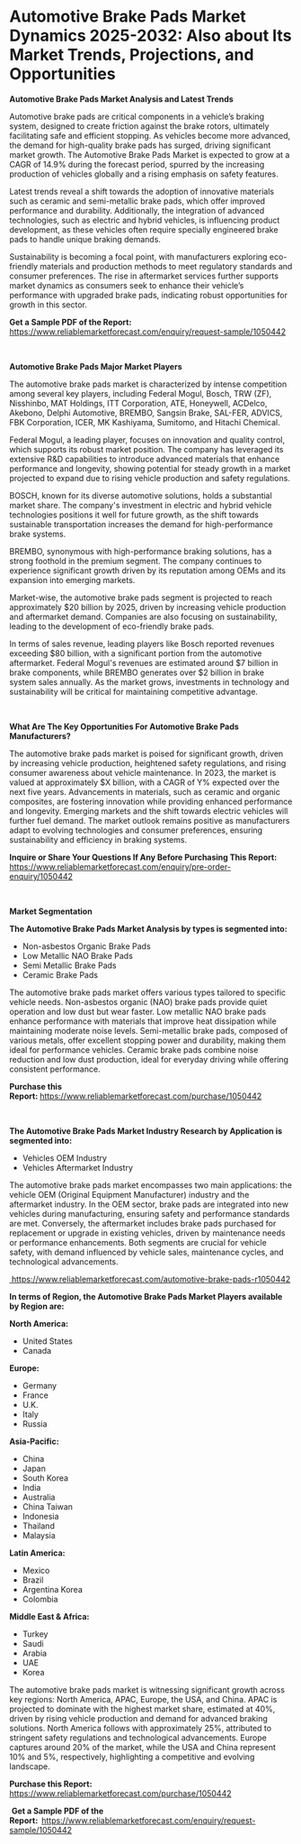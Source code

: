 <p><h1>Automotive Brake Pads Market Dynamics 2025-2032: Also about Its Market Trends, Projections, and Opportunities</h1></p><p><strong>Automotive Brake Pads Market Analysis and Latest Trends</strong></p>
<p><p>Automotive brake pads are critical components in a vehicle’s braking system, designed to create friction against the brake rotors, ultimately facilitating safe and efficient stopping. As vehicles become more advanced, the demand for high-quality brake pads has surged, driving significant market growth. The Automotive Brake Pads Market is expected to grow at a CAGR of 14.9% during the forecast period, spurred by the increasing production of vehicles globally and a rising emphasis on safety features.</p><p>Latest trends reveal a shift towards the adoption of innovative materials such as ceramic and semi-metallic brake pads, which offer improved performance and durability. Additionally, the integration of advanced technologies, such as electric and hybrid vehicles, is influencing product development, as these vehicles often require specially engineered brake pads to handle unique braking demands.</p><p>Sustainability is becoming a focal point, with manufacturers exploring eco-friendly materials and production methods to meet regulatory standards and consumer preferences. The rise in aftermarket services further supports market dynamics as consumers seek to enhance their vehicle’s performance with upgraded brake pads, indicating robust opportunities for growth in this sector.</p></p>
<p><strong>Get a Sample PDF of the Report:&nbsp;</strong> <a href="https://www.reliablemarketforecast.com/enquiry/request-sample/1050442?utm_campaign=1197&utm_medium=2&utm_source=Github&utm_content=ia&utm_term=17042025&utm_id=automotive-brake-pads">https://www.reliablemarketforecast.com/enquiry/request-sample/1050442</a></p>
<p>&nbsp;</p>
<p><strong>Automotive Brake Pads Major Market Players</strong></p>
<p><p>The automotive brake pads market is characterized by intense competition among several key players, including Federal Mogul, Bosch, TRW (ZF), Nisshinbo, MAT Holdings, ITT Corporation, ATE, Honeywell, ACDelco, Akebono, Delphi Automotive, BREMBO, Sangsin Brake, SAL-FER, ADVICS, FBK Corporation, ICER, MK Kashiyama, Sumitomo, and Hitachi Chemical. </p><p>Federal Mogul, a leading player, focuses on innovation and quality control, which supports its robust market position. The company has leveraged its extensive R&D capabilities to introduce advanced materials that enhance performance and longevity, showing potential for steady growth in a market projected to expand due to rising vehicle production and safety regulations.</p><p>BOSCH, known for its diverse automotive solutions, holds a substantial market share. The company's investment in electric and hybrid vehicle technologies positions it well for future growth, as the shift towards sustainable transportation increases the demand for high-performance brake systems.</p><p>BREMBO, synonymous with high-performance braking solutions, has a strong foothold in the premium segment. The company continues to experience significant growth driven by its reputation among OEMs and its expansion into emerging markets.</p><p>Market-wise, the automotive brake pads segment is projected to reach approximately $20 billion by 2025, driven by increasing vehicle production and aftermarket demand. Companies are also focusing on sustainability, leading to the development of eco-friendly brake pads.</p><p>In terms of sales revenue, leading players like Bosch reported revenues exceeding $80 billion, with a significant portion from the automotive aftermarket. Federal Mogul's revenues are estimated around $7 billion in brake components, while BREMBO generates over $2 billion in brake system sales annually. As the market grows, investments in technology and sustainability will be critical for maintaining competitive advantage.</p></p>
<p>&nbsp;</p>
<p><strong>What Are The Key Opportunities For Automotive Brake Pads Manufacturers?</strong></p>
<p><p>The automotive brake pads market is poised for significant growth, driven by increasing vehicle production, heightened safety regulations, and rising consumer awareness about vehicle maintenance. In 2023, the market is valued at approximately $X billion, with a CAGR of Y% expected over the next five years. Advancements in materials, such as ceramic and organic composites, are fostering innovation while providing enhanced performance and longevity. Emerging markets and the shift towards electric vehicles will further fuel demand. The market outlook remains positive as manufacturers adapt to evolving technologies and consumer preferences, ensuring sustainability and efficiency in braking systems.</p></p>
<p><strong>Inquire or Share Your Questions If Any Before Purchasing This Report:</strong> <a href="https://www.reliablemarketforecast.com/enquiry/pre-order-enquiry/1050442?utm_campaign=1197&utm_medium=2&utm_source=Github&utm_content=ia&utm_term=17042025&utm_id=automotive-brake-pads">https://www.reliablemarketforecast.com/enquiry/pre-order-enquiry/1050442</a></p>
<p>&nbsp;</p>
<p><strong>Market Segmentation</strong></p>
<p><strong>The Automotive Brake Pads Market Analysis by types is segmented into:</strong></p>
<p><ul><li>Non-asbestos Organic Brake Pads</li><li>Low Metallic NAO Brake Pads</li><li>Semi Metallic Brake Pads</li><li>Ceramic Brake Pads</li></ul></p>
<p><p>The automotive brake pads market offers various types tailored to specific vehicle needs. Non-asbestos organic (NAO) brake pads provide quiet operation and low dust but wear faster. Low metallic NAO brake pads enhance performance with materials that improve heat dissipation while maintaining moderate noise levels. Semi-metallic brake pads, composed of various metals, offer excellent stopping power and durability, making them ideal for performance vehicles. Ceramic brake pads combine noise reduction and low dust production, ideal for everyday driving while offering consistent performance.</p></p>
<p><strong>Purchase this Report:&nbsp;</strong><a href="https://www.reliablemarketforecast.com/purchase/1050442?utm_campaign=1197&utm_medium=2&utm_source=Github&utm_content=ia&utm_term=17042025&utm_id=automotive-brake-pads">https://www.reliablemarketforecast.com/purchase/1050442</a></p>
<p>&nbsp;</p>
<p><strong>The Automotive Brake Pads Market Industry Research by Application is segmented into:</strong></p>
<p><ul><li>Vehicles OEM Industry</li><li>Vehicles Aftermarket Industry</li></ul></p>
<p><p>The automotive brake pads market encompasses two main applications: the vehicle OEM (Original Equipment Manufacturer) industry and the aftermarket industry. In the OEM sector, brake pads are integrated into new vehicles during manufacturing, ensuring safety and performance standards are met. Conversely, the aftermarket includes brake pads purchased for replacement or upgrade in existing vehicles, driven by maintenance needs or performance enhancements. Both segments are crucial for vehicle safety, with demand influenced by vehicle sales, maintenance cycles, and technological advancements.</p></p>
<p><a href="https://www.reliablemarketforecast.com/automotive-brake-pads-r1050442?utm_campaign=1197&utm_medium=2&utm_source=Github&utm_content=ia&utm_term=17042025&utm_id=automotive-brake-pads">&nbsp;https://www.reliablemarketforecast.com/automotive-brake-pads-r1050442</a></p>
<p><strong>In terms of Region, the Automotive Brake Pads Market Players available by Region are:</strong></p>
<p>
    <p> <strong> North America: </strong>
        <ul>
            <li>United States</li>
            <li>Canada</li>
        </ul>
        </p> 
    <p> <strong> Europe: </strong>
        <ul>
            <li>Germany</li>
            <li>France</li>
            <li>U.K.</li>
            <li>Italy</li>
            <li>Russia</li>
        </ul>
        </p> 
    <p> <strong> Asia-Pacific: </strong>
        <ul>
            <li>China</li>
            <li>Japan</li>
            <li>South Korea</li>
            <li>India</li>
            <li>Australia</li>
            <li>China Taiwan</li>
            <li>Indonesia</li>
            <li>Thailand</li>
            <li>Malaysia</li>
        </ul>
        </p> 
    <p> <strong> Latin America: </strong>
        <ul>
            <li>Mexico</li>
            <li>Brazil</li>
            <li>Argentina Korea</li>
            <li>Colombia</li>
        </ul>
        </p> 
    <p> <strong> Middle East & Africa: </strong>
        <ul>
            <li>Turkey</li>
            <li>Saudi</li>
            <li>Arabia</li>
            <li>UAE</li>
            <li>Korea</li>
        </ul>
    </p>
    </p>
<p><p>The automotive brake pads market is witnessing significant growth across key regions: North America, APAC, Europe, the USA, and China. APAC is projected to dominate with the highest market share, estimated at 40%, driven by rising vehicle production and demand for advanced braking solutions. North America follows with approximately 25%, attributed to stringent safety regulations and technological advancements. Europe captures around 20% of the market, while the USA and China represent 10% and 5%, respectively, highlighting a competitive and evolving landscape.</p></p>
<p><strong>Purchase this Report: </strong><a href="https://www.reliablemarketforecast.com/purchase/1050442?utm_campaign=1197&utm_medium=2&utm_source=Github&utm_content=ia&utm_term=17042025&utm_id=automotive-brake-pads">https://www.reliablemarketforecast.com/purchase/1050442</a></p>
<p>&nbsp;<strong>Get a Sample PDF of the Report:&nbsp;&nbsp;</strong><a href="https://www.reliablemarketforecast.com/enquiry/request-sample/1050442?utm_campaign=1197&utm_medium=2&utm_source=Github&utm_content=ia&utm_term=17042025&utm_id=automotive-brake-pads">https://www.reliablemarketforecast.com/enquiry/request-sample/1050442</a></p>
<p><strong></strong></p>
<p><p></p><p></p><p></p></p>